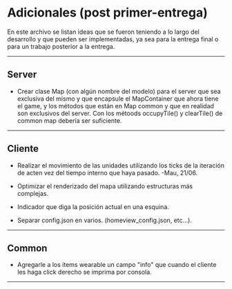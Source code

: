 # Adicionales (post primer-entrega)

En este archivo se listan ideas que se fueron teniendo a lo largo del desarrollo y que pueden ser implementadas, ya sea para la entrega final o para un trabajo posterior a la entrega.

---

## Server

* Crear clase Map (con algún nombre del modelo) para el server que sea exclusiva del mismo y que encapsule el MapContainer que ahora tiene el game, y los métodos que están en Map common y que en realidad son exclusivos del server. Con los métoods occupyTile() y clearTile() de common map debería ser suficiente.

---

## Cliente

* Realizar el movimiento de las unidades utilizando los ticks de la iteración de acten vez del tiempo interno que haya pasado. -Mau, 21/06.

* Optimizar el renderizado del mapa utilizando estructuras más complejas.

* Indicador que diga la posición actual en una esquina.

* Separar config.json en varios. (homeview_config.json, etc...).

---

## Common

* Agregarle a los items wearable un campo "info" que cuando el cliente les haga click derecho se imprima por consola.

---